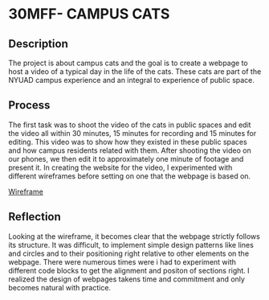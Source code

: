 <h1>30MFF- CAMPUS CATS</h1>
<h2>Description</h2>
<p>The project is about campus cats and the goal is to create a webpage to host a video of a typical day in the life of the cats. These cats are part of the NYUAD campus experience and an integral to experience of public space.</p>
<h2>Process</h2>
<p>The first task was to shoot the video of the cats in public spaces and edit the video all within 30 minutes, 15 minutes for recording and 15 minutes for editing. This video was to show how they existed in these public spaces and how campus residents related with them. After shooting the video on our phones, we then edit it to approximately one minute of footage and present it. In creating the website for the video, I experimented with different wireframes before setting on one that the webpage is based on.</p>
<a href = "https://xd.adobe.com/view/2e95a716-ada6-4d1e-8e10-d03c648fcdf2-7bc6/">Wireframe</a>
<h2>Reflection</h2> 
<p>Looking at the wireframe, it becomes clear that the webpage strictly follows its structure. It was difficult, to implement simple design patterns like lines and circles and to their positioning right relative to other elements on the webpage. There were numerous times were i had to experiment with different code blocks to get the alignment and positon of sections right. I realized the design of webpages takens time and commitment and only becomes natural with practice.</p>
